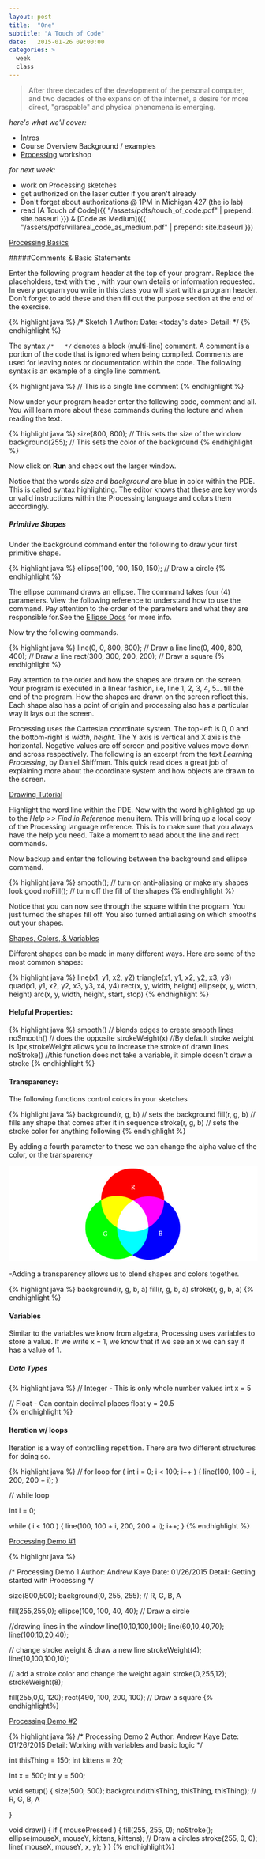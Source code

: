 ```yaml
---
layout: post
title:  "One"
subtitle: "A Touch of Code"
date:   2015-01-26 09:00:00
categories: >
  week
  class
---
```

> After three decades of the development of the personal computer, and two decades of the expansion of the internet, a desire for more direct, "graspable" and physical phenomena is emerging.

*here's what we'll cover:*

- Intros
- Course Overview
  Background / examples
- [Processing](http://processing.org) workshop

*for next week:*

- work on Processing sketches
- get authorized on the laser cutter if you aren't already
- Don't forget about authorizations @ 1PM in Michigan 427 (the io lab)
- read [A Touch of Code]({{ "/assets/pdfs/touch_of_code.pdf" | prepend: site.baseurl }}) & [Code as Medium]({{ "/assets/pdfs/villareal_code_as_medium.pdf" | prepend: site.baseurl }})

<div class="expander">
  <a href="javascript:void(0)" id="js-expander-trigger" class="expander-trigger expander-hidden demo">Processing Basics</a>
  <div id="js-expander-content" class="expander-content" markdown="1">

#####Comments & Basic Statements

Enter the following program header at the top of your program. Replace the
placeholders, text with the <context>, with your own details or information requested.
In every program you write in this class you will start with a program header.
Don't forget to add these and then fill out the purpose section at the end of the exercise.

  {% highlight java %}
  /*
  Sketch 1
  Author: <first name> <last name>
  Date: <today's date>
  Detail: <short paragraph explaining your sketch>
  */
  {% endhighlight %}

The syntax `/*   */` denotes a block (multi-line) comment. A comment is a
portion of the code that is ignored when being compiled. Comments are used for
leaving notes or documentation within the code. The following syntax is an
example of a single line comment.

  {% highlight java %}
  // This is a single line comment
  {% endhighlight %}

Now under your program header enter the following code, comment and all. You
will learn more about these commands during the lecture and when reading the text.

  {% highlight java %}
  size(800, 800); // This sets the size of the window
  background(255);  // This sets the color of the background
  {% endhighlight %}

Now click on **Run** and check out the larger window.

Notice that the words *size* and *background* are blue in color within the PDE.
This is called syntax highlighting. The editor knows that these are key words or
valid instructions within the Processing language and colors them accordingly.

##### Primitive Shapes
Under the background command enter the following to draw your first primitive shape.

  {% highlight java %}
  ellipse(100, 100, 150, 150);  // Draw a circle
  {% endhighlight %}

The ellipse command draws an ellipse. The command takes four (4) parameters.
View the following reference to understand how to use the command. Pay attention to
the order of the parameters and what they are responsible for.See the [Ellipse Docs](http://processing.org/reference/ellipse_.html)
for more info.

Now try the following commands.

  {% highlight java %}
  line(0, 0, 800, 800); // Draw a line
  line(0, 400, 800, 400); // Draw a line
  rect(300, 300, 200, 200); // Draw a square
  {% endhighlight %}

Pay attention to the order and how the shapes are drawn on the screen. Your
program is executed in a linear fashion, i.e, line 1, 2, 3, 4, 5... till the end
of the program. How the shapes are drawn on the screen reflect this. Each shape
also has a point of origin and processing also has a particular way it lays out the screen.

Processing uses the Cartesian coordinate system.  The top-left is 0, 0 and the
bottom-right is *width*, *height*.  The Y axis is vertical and X axis is the horizontal.
Negative values are off screen and positive values move down and across respectively.
The following is an excerpt from the text *Learning Processing*, by Daniel Shiffman.
This quick read does a great job of explaining more about the coordinate system and
how objects are drawn to the screen.

[Drawing Tutorial](http://processing.org/tutorials/drawing/)

Highlight the word line within the PDE. Now with the word highlighted go up to
the *Help >> Find in Reference* menu item. This will bring up a local copy of the
Processing language reference. This is to make sure that you always have the help
you need. Take a moment to read about the line and rect commands.

Now backup and enter the following between the background and ellipse command.

  {% highlight java %}
  smooth();  // turn on anti-aliasing or make my shapes look good
  noFill();  // turn off the fill of the shapes
  {% endhighlight %}

Notice that you can now see through the square within the program. You just
turned the shapes fill off. You also turned antialiasing on which smooths out your shapes.


  </div>
</div>

<div class="expander">
  <a href="javascript:void(0)" id="js-expander-trigger-2" class="expander-trigger expander-hidden demo">Shapes, Colors, & Variables</a>
  <div id="js-expander-content-2" class="expander-content" markdown="1">

Different shapes can be made in many different ways. Here are some of the most common shapes:

  {% highlight java %}
  line(x1, y1, x2, y2)
  triangle(x1, y1, x2, y2, x3, y3)
  quad(x1, y1, x2, y2, x3, y3, x4, y4)
  rect(x, y, width, height)
  ellipse(x, y, width, height)
  arc(x, y, width, height, start, stop)
  {% endhighlight %}

#### Helpful Properties:

  {% highlight java %}
  smooth() // blends edges to create smooth lines
  noSmooth() // does the opposite
  strokeWeight(x) //By default stroke weight is 1px,strokeWeight allows you to increase the stroke of drawn lines
  noStroke() //this function does not take a variable, it simple doesn't draw a stroke
  {% endhighlight %}

#### Transparency:

The following functions control colors in your sketches

  {% highlight java %}
  background(r, g, b) // sets the background
  fill(r, g, b) // fills any shape that comes after it in sequence
  stroke(r, g, b) // sets the stroke color for anything following
  {% endhighlight %}

By adding a fourth parameter to these we can change the alpha value of the color, or the transparency

![RGBA](/assets/rgb.jpg)


-Adding a transparency allows us to blend shapes and colors together.

  {% highlight java %}
  background(r, g, b, a)
  fill(r, g, b, a)
  stroke(r, g, b, a)
  {% endhighlight %}

#### Variables

Similar to the variables we know from algebra, Processing uses variables to store a value.
If we write x = 1, we know that if we see an x we can say it has a value of 1.

##### Data Types

  {% highlight java %}
  // Integer - This is only whole number values
  int x = 5

  // Float - Can contain decimal places
  float y = 20.5  
  {% endhighlight %}

#### Iteration w/ loops

Iteration is a way of controlling repetition. There are two different structures for doing so.

  {% highlight java %}
  // for loop
  for ( int i = 0; i < 100; i++ ) {
    line(100, 100 + i, 200, 200 + i);
  }

  // while loop

  int i = 0;

  while ( i < 100 ) {
    line(100, 100 + i, 200, 200 + i);
    i++;
  }
  {% endhighlight %}

  </div>
</div>

<div class="expander">
  <a href="javascript:void(0)" id="js-expander-trigger-3" class="expander-trigger expander-hidden demo">Processing Demo #1</a>
  <div id="js-expander-content-3" class="expander-content" markdown="1">

  {% highlight java %}

  /*
  Processing Demo 1
  Author: Andrew Kaye
  Date: 01/26/2015
  Detail: Getting started with Processing
  */

  size(800,500);
  background(0, 255, 255); // R, G, B, A

  fill(255,255,0);
  ellipse(100, 100, 40, 40);  // Draw a circle

  //drawing lines in the window
  line(10,10,100,100);
  line(60,10,40,70);
  line(100,10,20,40);

  // change stroke weight & draw a new line
  strokeWeight(4);
  line(10,100,100,10);

  // add a stroke color and change the weight again
  stroke(0,255,12);
  strokeWeight(8);

  fill(255,0,0, 120);
  rect(490, 100, 200, 100); // Draw a square
  {% endhighlight%}
  </div>
</div>

<div class="expander">
  <a href="javascript:void(0)" id="js-expander-trigger-4" class="expander-trigger expander-hidden demo">Processing Demo #2</a>
  <div id="js-expander-content-4" class="expander-content" markdown="1">

  {% highlight java %}
  /*
  Processing Demo 2
  Author: Andrew Kaye
  Date: 01/26/2015
  Detail: Working with variables and basic logic
  */

  int thisThing = 150;
  int kittens = 20;

  int x = 500;
  int y = 500;

  void setup() {
    size(500, 500);
    background(thisThing, thisThing, thisThing); // R, G, B, A

  }

  void draw() {
    if ( mousePressed ) {
      fill(255, 255, 0);
      noStroke();
      ellipse(mouseX, mouseY, kittens, kittens);  // Draw a circles
      stroke(255, 0, 0);
      line( mouseX, mouseY, x, y);
    }
  }
  {% endhighlight%}
  </div>
</div>
